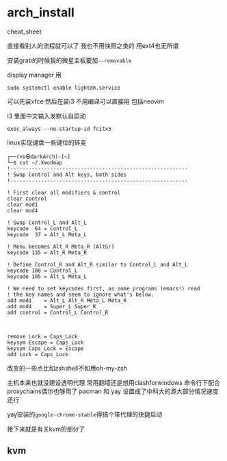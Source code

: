 # arch_install
cheat_sheet

直接看别人的流程就可以了
我也不用快照之类的 用ext4也无所谓

安装grab的时候我的微星主板要加`--removable`

display manager 用
```
sudo systemctl enable lightdm.service
```

可以先装xfce 然后在装i3 不用编译可以直接用 包括neovim

i3 里面中文输入发默认自启动
```
exec_always --no-startup-id fcitx5
```
linux实现键盘一些键位的转变

```
┌──(ns㉿darkArch)-[~]
└─$ cat ~/.Xmodmap
!----------------------------------------------------------
! Swap Control and Alt keys, both sides
!----------------------------------------------------------

! First clear all modifiers & control
clear control
clear mod1
clear mod4

! Swap Control_L and Alt_L
keycode  64 = Control_L
keycode  37 = Alt_L Meta_L

! Menu becomes Alt_R Meta_R (AltGr)
keycode 135 = Alt_R Meta_R

! Define Control_R and Alt_R similar to Control_L and Alt_L
keycode 108 = Control_L
keycode 105 = Alt_L Meta_L

! We need to set keycodes first, as some programs (emacs!) read
! the key names and seem to ignore what's below.
add mod1    = Alt_L Alt_R Meta_L Meta_R
add mod4    = Super_L Super_R
add control = Control_L Control_R



remove Lock = Caps_Lock
keysym Escape = Caps_Lock
keysym Caps_Lock = Escape
add Lock = Caps_Lock
```

改变的一些点比如zshshell不如用oh-my-zsh

主机本来也就没建设透明代理 常用翻墙还是想用clashforwindows 命令行下配合proxychains偶尔也够用了
pacman 和 yay 设置成了中科大的源大部分情况速度还行

yay安装的`google-chrome-stable`得搞个带代理的快捷启动

接下来就是有关kvm的部分了

## kvm




